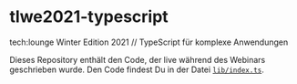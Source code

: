 # tlwe2021-typescript
tech:lounge Winter Edition 2021 // TypeScript für komplexe Anwendungen

Dieses Repository enthält den Code, der live während des Webinars geschrieben wurde.
Den Code findest Du in der Datei [`lib/index.ts`](./lib/index.ts).
